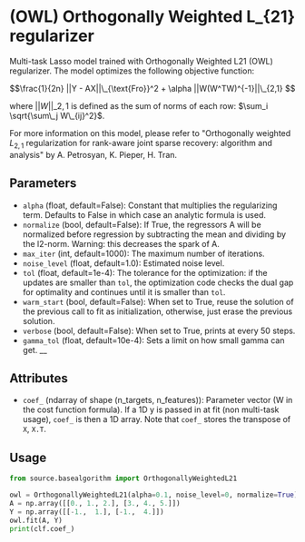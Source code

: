 # (OWL) Orthogonally Weighted L_{21}  regularizer

Multi-task Lasso model trained with Orthogonally Weighted L21 (OWL) regularizer. The model optimizes the following objective function:

$$\frac{1}{2n} ||Y - AX||\_{\text{Fro}}^2 + \alpha  ||W(W^TW)^{-1}||\_{2,1} $$

where $||W||\_{2,1}$ is defined as the sum of norms of each row: $\sum_i \sqrt{\sum\_j W\_{ij}^2}$. 


For more information on this model, please refer to "Orthogonally weighted $L_{2,1}$  regularization for rank-aware joint sparse recovery: algorithm and analysis" by A. Petrosyan, K. Pieper, H. Tran.

## Parameters

- `alpha` (float, default=False): Constant that multiplies the regularizing term. Defaults to False in which case an analytic formula is used.
- `normalize` (bool, default=False): If True, the regressors A will be normalized before regression by subtracting the mean and dividing by the l2-norm. Warning: this decreases the spark of A.         
- `max_iter` (int, default=1000): The maximum number of iterations.
- `noise_level` (float, default=1.0): Estimated noise level.
- `tol` (float, default=1e-4): The tolerance for the optimization: if the updates are smaller than `tol`, the optimization code checks the dual gap for optimality and continues until it is smaller than `tol`.
- `warm_start` (bool, default=False): When set to True, reuse the solution of the previous call to fit as initialization, otherwise, just erase the previous solution.
- `verbose` (bool, default=False): When set to True, prints at every 50 steps.
- `gamma_tol` (float, default=10e-4): Sets a limit on how small gamma can get.
__
## Attributes

- `coef_` (ndarray of shape (n_targets, n_features)): Parameter vector (W in the cost function formula). If a 1D y is passed in at fit (non multi-task usage), `coef_` is then a 1D array. Note that `coef_` stores the transpose of `X`, `X.T`.

## Usage

```python
from source.basealgorithm import OrthogonallyWeightedL21

owl = OrthogonallyWeightedL21(alpha=0.1, noise_level=0, normalize=True)
A = np.array([[0., 1., 2.], [3., 4., 5.]])
Y = np.array([[-1.,  1.], [-1.,  4.]])
owl.fit(A, Y)
print(clf.coef_)
```
